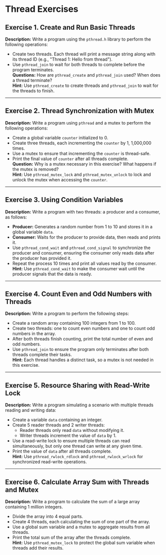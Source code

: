 # Thread Exercises

## Exercise 1. Create and Run Basic Threads
**Description:** Write a program using the `pthread.h` library to perform the following operations:  
- Create two threads. Each thread will print a message string along with its thread ID (e.g., "Thread 1: Hello from thread").  
- Use `pthread_join` to wait for both threads to complete before the program terminates.  
**Questions:** How are `pthread_create` and `pthread_join` used? When does a thread terminate?  
**Hint:** Use `pthread_create` to create threads and `pthread_join` to wait for the threads to finish.

---

## Exercise 2. Thread Synchronization with Mutex
**Description:** Write a program using `pthread` and a mutex to perform the following operations:  
- Create a global variable `counter` initialized to 0.  
- Create three threads, each incrementing the `counter` by 1, 1,000,000 times.  
- Use a mutex to ensure that incrementing the `counter` is thread-safe.  
- Print the final value of `counter` after all threads complete.  
**Question:** Why is a mutex necessary in this exercise? What happens if the mutex is removed?  
**Hint:** Use `pthread_mutex_lock` and `pthread_mutex_unlock` to lock and unlock the mutex when accessing the `counter`.

---

## Exercise 3. Using Condition Variables
**Description:** Write a program with two threads: a producer and a consumer, as follows:  
- **Producer:** Generates a random number from 1 to 10 and stores it in a global variable `data`.  
- **Consumer:** Waits for the producer to provide data, then reads and prints it.  
- Use `pthread_cond_wait` and `pthread_cond_signal` to synchronize the producer and consumer, ensuring the consumer only reads data after the producer has provided it.  
- Repeat the process 10 times and print all values read by the consumer.  
**Hint:** Use `pthread_cond_wait` to make the consumer wait until the producer signals that the data is ready.

---

## Exercise 4. Count Even and Odd Numbers with Threads
**Description:** Write a program to perform the following steps:  
- Create a random array containing 100 integers from 1 to 100.  
- Create two threads: one to count even numbers and one to count odd numbers in the array.  
- After both threads finish counting, print the total number of even and odd numbers.  
- Use `pthread_join` to ensure the program only terminates after both threads complete their tasks.  
**Hint:** Each thread handles a distinct task, so a mutex is not needed in this exercise.

---

## Exercise 5. Resource Sharing with Read-Write Lock
**Description:** Write a program simulating a scenario with multiple threads reading and writing data:  
- Create a variable `data` containing an integer.  
- Create 5 reader threads and 2 writer threads:  
  - Reader threads only read `data` without modifying it.  
  - Writer threads increment the value of `data` by 1.  
- Use a read-write lock to ensure multiple threads can read simultaneously, but only one thread can write at any given time.  
- Print the value of `data` after all threads complete.  
**Hint:** Use `pthread_rwlock_rdlock` and `pthread_rwlock_wrlock` for synchronized read-write operations.

---

## Exercise 6. Calculate Array Sum with Threads and Mutex
**Description:** Write a program to calculate the sum of a large array containing 1 million integers.  
- Divide the array into 4 equal parts.  
- Create 4 threads, each calculating the sum of one part of the array.  
- Use a global sum variable and a mutex to aggregate results from all threads.  
- Print the total sum of the array after the threads complete.  
**Hint:** Use `pthread_mutex_lock` to protect the global sum variable when threads add their results.
